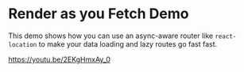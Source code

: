 # Render as you Fetch Demo

This demo shows how you can use an async-aware router like `react-location` to make your data loading
and lazy routes go fast fast.

https://youtu.be/2EKgHmxAy_0
